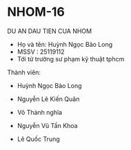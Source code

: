 # NHOM-16
DU AN DAU TIEN CUA NHOM
+ Họ và tên: Huỳnh Ngọc Bảo Long
+ MSSV : 25119112
+ Tới từ trường sư phạm kỹ thuật tphcm

Thành viên:
+ Huỳnh Ngọc Bảo Long

+ Nguyễn Lê Kiến Quân

+ Võ Thành nghĩa

+ Nguyễn Vũ Tấn Khoa

+ Lê Quốc Trung
  
